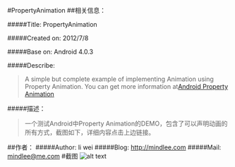 #PropertyAnimation
##相关信息：

#####Title:
PropertyAnimation

#####Created on:
2012/7/8

#####Base on:
Android 4.0.3

#####Describe: 
> A simple but complete example of implementing Animation using Property Animation. 
You can get more information at[Android Property Animation][1] 

#####描述：
>一个测试Android中Property Animation的DEMO，包含了可以声明动画的所有方式，截图如下，详细内容点击上边链接。

##作者：
#####Author:
li wei
#####Blog:
http://mindlee.com
#####Mail:
mindlee@me.com
#截图
![alt text][screenshot1]


[1]: http://mindlee.github.io/2012/07/08/android-property-animation/
[screenshot1]: http://mindlee.github.io/uploads/2012/09/property_animation.jpg
